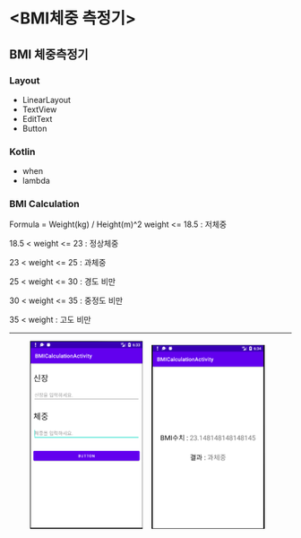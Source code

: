 # <BMI체중 측정기>
  
  ## BMI 체중측정기
  
  ### Layout
  - LinearLayout
  - TextView
  - EditText
  - Button

  ### Kotlin
  - when
  - lambda
  
  ### BMI Calculation
  Formula = Weight(kg) / Height(m)^2
  weight <= 18.5 : 저체중
  
  18.5 < weight <= 23 : 정상체중
  
  23 < weight <= 25 : 과체중
  
  25 < weight <= 30 : 경도 비만
  
  30 < weight <= 35 : 중정도 비만
  
  35 < weight : 고도 비만
  
  ---

<p align="center">
  <img src="../images/BMI_MainActivity.PNG" width="40%" alt="1.png">&nbsp;&nbsp;&nbsp;
  <img src="../images/BMI_ResultActivity.PNG" width="40%" alt="1.png">&nbsp;&nbsp;&nbsp;
</p>

